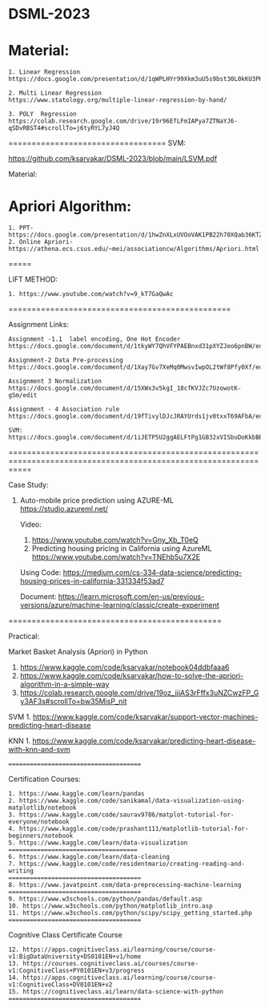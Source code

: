 # DSML-2023


Material: 
================================
    1. Linear Regression 
    https://docs.google.com/presentation/d/1qWPLHYr99Xkm3uU5s9bst30L0kKU3PHj/edit#slide=id.p100
    
    2. Multi Linear Regression
    https://www.statology.org/multiple-linear-regression-by-hand/
    
    3. POLY  Regression
    https://colab.research.google.com/drive/19r96EfLFmIAPya7ZTNaYJ6-qSDvRBST4#scrollTo=j6tyRYL7yJ4Q
==================================
SVM:

https://github.com/ksarvakar/DSML-2023/blob/main/LSVM.pdf

Material: 

Apriori Algorithm:
=====
    1. PPT- https://docs.google.com/presentation/d/1hwZnXLxUVOoVAK1PB22h70XQab36KTZa/edit#slide=id.p53
    2. Online Apriori- https://athena.ecs.csus.edu/~mei/associationcw/Algorithms/Apriori.html
=====

LIFT METHOD:
    
    1. https://www.youtube.com/watch?v=9_kT7GaQwAc
================================================

Assignment Links:

    Assignment -1.1  label encoding, One Hot Encoder 
    https://docs.google.com/document/d/1tkyWY7QhVFYPAEBnxd31pXYZJeo6pnBW/edit
    
    Assignment-2 Data Pre-processing 
    https://docs.google.com/document/d/1Xay7Gv7XeMq0MwsvIwpOL2tWf8Pfy0Xf/edit
    
    Assignment 3 Normalization
    https://docs.google.com/document/d/15XWx3v5kgI_18cfKVJZc7UzowotK-gSm/edit
    
    Assignment - 4 Association rule
    https://docs.google.com/document/d/19fTivylDJcJRAYUrds1jv0txxT69AFbA/edit
    
    SVM: 
    https://docs.google.com/document/d/1iJETP5U2ggAELFtPg1GB32xVISbuDoKkbBBC1ceSPcc/edit


=================================================================================================================

Case Study: 
1. Auto-mobile price prediction using AZURE-ML
    https://studio.azureml.net/
    
    Video: 
    1. https://www.youtube.com/watch?v=Gny_Xb_T0eQ
    2. Predicting housing pricing in California using AzureML
    https://www.youtube.com/watch?v=TNEhb5u7X2E
    
    Using Code:
    https://medium.com/cs-334-data-science/predicting-housing-prices-in-california-331334f53ad7
    
    Document: 
    https://learn.microsoft.com/en-us/previous-versions/azure/machine-learning/classic/create-experiment

==============================================

Practical: 

Market Basket Analysis (Apriori) in Python

   1. https://www.kaggle.com/code/ksarvakar/notebook04ddbfaaa6
   2. https://www.kaggle.com/code/ksarvakar/how-to-solve-the-apriori-algorithm-in-a-simple-way
   3. https://colab.research.google.com/drive/19oz_jjjAS3rFffx3uNZCwzFP_Gy3AF3s#scrollTo=bw35MisP_nit

SVM
    1. https://www.kaggle.com/code/ksarvakar/support-vector-machines-predicting-heart-disease

KNN
    1. https://www.kaggle.com/code/ksarvakar/predicting-heart-disease-with-knn-and-svm


    =====================================
Certification Courses:
 
    1. https://www.kaggle.com/learn/pandas
    2. https://www.kaggle.com/code/sanikamal/data-visualization-using-matplotlib/notebook
    3. https://www.kaggle.com/code/saurav9786/matplot-tutorial-for-everyone/notebook
    4. https://www.kaggle.com/code/prashant111/matplotlib-tutorial-for-beginners/notebook
    5. https://www.kaggle.com/learn/data-visualization
    ====================================
    6. https://www.kaggle.com/learn/data-cleaning
    7. https://www.kaggle.com/code/residentmario/creating-reading-and-writing
    =====================================
    8. https://www.javatpoint.com/data-preprocessing-machine-learning
    =====================================    
    9. https://www.w3schools.com/python/pandas/default.asp
    10. https://www.w3schools.com/python/matplotlib_intro.asp
    11. https://www.w3schools.com/python/scipy/scipy_getting_started.php
    =====================================
Cognitive Class Certificate Course

    12. https://apps.cognitiveclass.ai/learning/course/course-v1:BigDataUniversity+DS0101EN+v1/home
    13. https://courses.cognitiveclass.ai/courses/course-v1:CognitiveClass+PY0101EN+v3/progress
    14. https://apps.cognitiveclass.ai/learning/course/course-v1:CognitiveClass+DV0101EN+v2
    15. https://cognitiveclass.ai/learn/data-science-with-python
    =====================================


